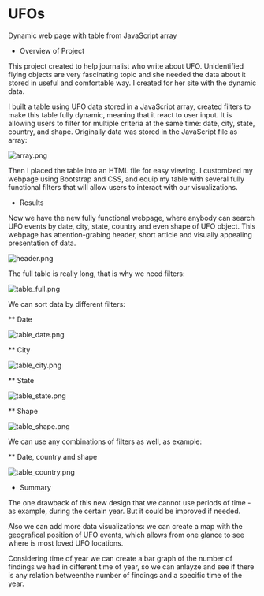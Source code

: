 # UFOs
Dynamic web page with table from JavaScript array

* Overview of Project

This project created to help journalist who write about UFO. Unidentified flying objects are very fascinating topic and she needed the data about it stored in useful and comfortable way. I created for her site with the dynamic data.

I built a table using UFO data stored in a JavaScript array, created filters to make this table fully dynamic, meaning that it react to user input. It is allowing users to filter for multiple criteria at the same time: date, city, state, country, and shape. Originally data was stored in the JavaScript file as array:

![array.png](/Images/array.png) 

Then I placed the table into an HTML file for easy viewing. I customized my webpage using Bootstrap and CSS, and equip my table with several fully functional filters that will allow users to interact with our visualizations. 

* Results

Now we have the new fully functional webpage, where anybody can search UFO events by date, city, state, country and even shape of UFO object. This webpage has attention-grabing header, short article and visually appealing presentation of data.

![header.png](/Images/header.png) 

The full table is really long, that is why we need filters:

![table_full.png](/Images/table_full.png) 

We can sort data by different filters:

** Date

![table_date.png](/Images/table_date.png) 

** City

![table_city.png](/Images/table_city.png) 

** State

![table_state.png](/Images/table_state.png) 

** Shape

![table_shape.png](/Images/table_shape.png) 

We can use any combinations of filters as well, as example:

** Date, country and shape

![table_country.png](/Images/table_country.png) 

* Summary

The one drawback of this new design that we cannot use periods of time - as example, during the certain year. But it could be improved if needed.

Also we can add more data visualizations: we can create a map with the geografical position of UFO events, which allows from one glance to see where is most loved UFO locations. 

Considering time of year we can create a bar graph of the number of findings we had in different time of year, so we can anlayze and see if there is any relation betweenthe number of findings and a specific time of the year.